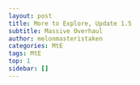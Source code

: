 ```yaml
---
layout: post
title: More to Explore, Update 1.5
subtitle: Massive Overhaul
author: melonmasteristaken
categories: MtE
tags: MtE
top: 1
sidebar: []
---
```

